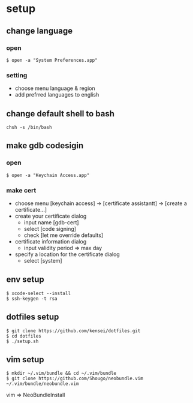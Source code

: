 # setup

## change language

### open

```
$ open -a "System Preferences.app"
```

### setting

* choose menu language & region
* add prefrred languages to english

## change default shell to bash

`chsh -s /bin/bash`

## make gdb codesigin

### open

```
$ open -a "Keychain Access.app"
```

### make cert

* choose menu [keychain access] -> [certificate assistantt] -> [create a certificate...]
* create your certificate dialog
  * input name [gdb-cert]
  * select [code signing]
  * check [let me override defaults]
* certificate information dialog
  * input validity period => max day
* specify a location for the certificate dialog
  * select [system]

## env setup

```
$ xcode-select --install
$ ssh-keygen -t rsa
```

## dotfiles setup

```
$ git clone https://github.com/kensei/dotfiles.git
$ cd dotfiles
$ ./setup.sh
```

## vim setup

```
$ mkdir ~/.vim/bundle && cd ~/.vim/bundle
$ git clone https://github.com/Shougo/neobundle.vim ~/.vim/bundle/neobundle.vim
```

vim => NeoBundleInstall
